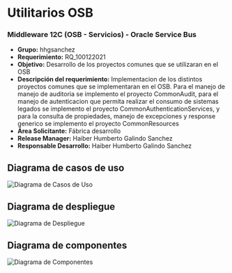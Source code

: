 # Utilitarios OSB
### Middleware 12C (OSB - Servicios) - Oracle Service Bus

* <b> Grupo:</b> hhgsanchez <br>
* <b> Requerimiento:</b> RQ_100122021 <br>
* <b> Objetivo:</b> Desarrollo de los proyectos comunes que se utilizaran en el OSB <br>
* <b> Descripción del requerimiento:</b> Implementacion de los distintos proyectos comunes que se implementaran en el OSB. Para el manejo de manejo de auditoria se implemento el proyecto CommonAudit, para el manejo de autenticacion que permita realizar el consumo de sistemas legados se implemento el proyecto CommonAuthenticationServices, y para la consulta de propiedades, manejo de excepciones y response generico se implemento el proyecto CommonResources <br>
* <b> Área Solicitante:</b> Fábrica desarrollo<br>
* <b> Release Manager:</b> Haiber Humberto Galindo Sanchez<br>
* <b> Responsable Desarrollo:</b> Haiber Humberto Galindo Sanchez<br>

## Diagrama de casos de uso

![Diagrama de Casos de Uso](https://user-images.githubusercontent.com/95983030/146459206-58781ad0-e0ef-4792-b77d-f49d644f41a0.jpg)

## Diagrama de despliegue

![Diagrama de Despliegue](https://user-images.githubusercontent.com/95983030/146459248-a6c3f1cd-9244-49ef-969a-8a96819625c7.jpg)

## Diagrama de componentes

![Diagrama de Componentes](https://user-images.githubusercontent.com/95983030/146454241-02dd87cf-1b14-4fdb-9efd-b148849cdc9e.jpg)
